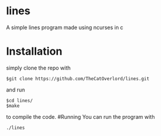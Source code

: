 # lines
A simple lines program made using ncurses in c

# Installation
simply clone the repo with
```
$git clone https://github.com/TheCatOverlord/lines.git
```
and run
```
$cd lines/
$make
```
to compile the code.
#Running
You can run the program with
```
./lines
```
